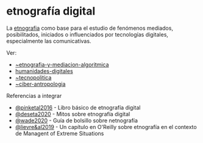 # etnografía digital

La [etnografia](etnografia.md) como base para el estudio de fenómenos mediados, posibilitados, iniciados o influenciados por tecnologías digitales, especialmente las comunicativas.

Ver:

* [~etnografia-y-mediacion-algoritmica](~etnografia-y-mediacion-algoritmica.md)
* [humanidades-digitales](humanidades-digitales.md)
* [~tecnopolitica](~tecnopolitica.md)
* [~ciber-antropologia](~ciber-antropologia.md)

Referencias a integrar

* [@pinketal2016](@pinketal2016.md) - Libro básico de etnografía digital
* [@deseta2020](@deseta2020.md) - Mitos sobre etnografía digital
* [@wade2020](@wade2020.md) - Guía de bolsillo sobre netnografía
* [@lievre&al2019](@lievre&al2019.md) - Un capítulo en O'Reilly sobre etnografía en el contexto de Managent of Extreme Situations
